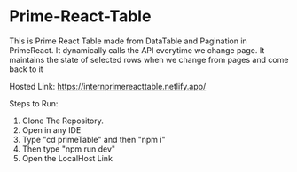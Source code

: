 # Prime-React-Table

This is Prime React Table made from DataTable and Pagination in PrimeReact.
It dynamically calls the API everytime we change page.
It maintains the state of selected rows when we change from pages and come back to it

Hosted Link: https://internprimereacttable.netlify.app/

Steps to Run:
1) Clone The Repository.
2) Open in any IDE
3) Type "cd primeTable" and then "npm i"
4) Then type "npm run dev"
5) Open the LocalHost Link
